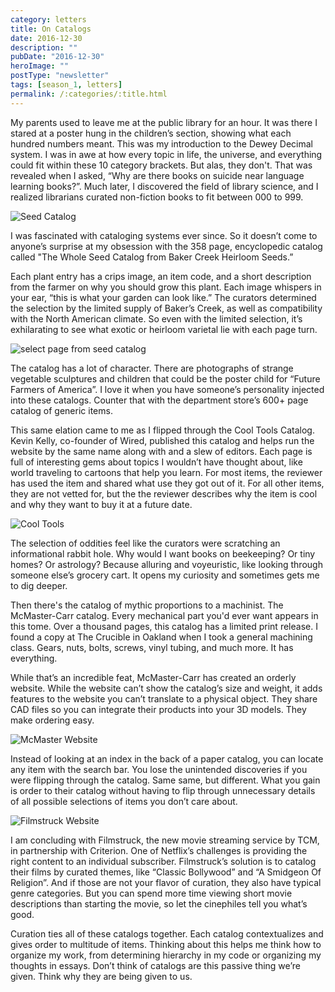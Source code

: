 ```yaml
---
category: letters
title: On Catalogs
date: 2016-12-30
description: ""
pubDate: "2016-12-30"
heroImage: ""
postType: "newsletter"
tags: [season_1, letters]
permalink: /:categories/:title.html
---
```




My parents used to leave me at the public library for an hour. It was there I stared at a poster hung in the children’s section, showing what each hundred numbers meant. This was my introduction to the Dewey Decimal system. I was in awe at how every topic in life, the universe, and everything could fit within these 10 category brackets. But alas, they don't. That was revealed when I asked, “Why are there books on suicide near language learning books?”. Much later, I discovered the field of library science, and I realized librarians curated non-fiction books to fit between 000 to 999.

![Seed Catalog](http://gallery.tinyletterapp.com/b7acb1dd09358f1ed19f16a562a005fc08d42511/images/e226b2db-38c5-430c-bad3-a893a40f30ec.jpg)

I was fascinated with cataloging systems ever since. So it doesn’t come to anyone’s surprise at my obsession with the 358 page, encyclopedic catalog called "The Whole Seed Catalog from Baker Creek Heirloom Seeds.”

Each plant entry has a crips image, an item code, and a short description from the farmer on why you should grow this plant. Each image whispers in your ear, “this is what your garden can look like.” The curators determined the selection by the limited supply of Baker’s Creek, as well as compatibility with the North American climate. So even with the limited selection, it’s exhilarating to see what exotic or heirloom varietal lie with each page turn.

![select page from seed catalog](http://gallery.tinyletterapp.com/b7acb1dd09358f1ed19f16a562a005fc08d42511/images/84608acc-a647-4f76-8ae7-aab1075195ee.jpg)

The catalog has a lot of character. There are photographs of strange vegetable sculptures and children that could be the poster child for “Future Farmers of America”. I love it when you have someone’s personality injected into these catalogs. Counter that with the department store’s 600+ page catalog of generic items.

This same elation came to me as I flipped through the Cool Tools Catalog. Kevin Kelly, co-founder of Wired, published this catalog and helps run the website by the same name along with and a slew of editors. Each page is full of interesting gems about topics I wouldn’t have thought about, like world traveling to cartoons that help you learn. For most items, the reviewer has used the item and shared what use they got out of it. For all other items, they are not vetted for, but the the reviewer describes why the item is cool and why they want to buy it at a future date.

![Cool Tools](http://gallery.tinyletterapp.com/b7acb1dd09358f1ed19f16a562a005fc08d42511/images/038ad0c8-4791-4661-9b0d-c6a24444604a.jpg)

The selection of oddities feel like the curators were scratching an informational rabbit hole. Why would I want books on beekeeping? Or tiny homes? Or astrology? Because alluring and voyeuristic, like looking through someone else’s grocery cart. It opens my curiosity and sometimes gets me to dig deeper.

Then there's the catalog of mythic proportions to a machinist. The McMaster-Carr catalog. Every mechanical part you'd ever want appears in this tome. Over a thousand pages, this catalog has a limited print release. I found a copy at The Crucible in Oakland when I took a general machining class. Gears, nuts, bolts, screws, vinyl tubing, and much more. It has everything.

While that’s an incredible feat, McMaster-Carr has created an orderly website. While the website can’t show the catalog’s size and weight, it adds features to the website you can’t translate to a physical object. They share CAD files so you can integrate their products into your 3D models. They make ordering easy.

![McMaster Website](http://gallery.tinyletterapp.com/b7acb1dd09358f1ed19f16a562a005fc08d42511/images/94d0094b-81fd-4aad-9b60-aab116eb8f58.png)

Instead of looking at an index in the back of a paper catalog, you can locate any item with the search bar. You lose the unintended discoveries if you were flipping through the catalog. Same same, but different. What you gain is order to their catalog without having to flip through unnecessary details of all possible selections of items you don’t care about.

![Filmstruck Website](http://gallery.tinyletterapp.com/b7acb1dd09358f1ed19f16a562a005fc08d42511/images/96893864-b605-4d7b-8c26-66c6782f6bfe.png)

I am concluding with Filmstruck, the new movie streaming service by TCM, in partnership with Criterion. One of Netflix’s challenges is providing the right content to an individual subscriber. Filmstruck’s solution is to catalog their films by curated themes, like “Classic Bollywood” and “A Smidgeon Of Religion”. And if those are not your flavor of curation, they also have typical genre categories. But you can spend more time viewing short movie descriptions than starting the movie, so let the cinephiles tell you what’s good.




Curation ties all of these catalogs together. Each catalog contextualizes and gives order to multitude of items. Thinking about this helps me think how to organize my work, from determining hierarchy in my code or organizing my thoughts in essays. Don’t think of catalogs are this passive thing we’re given. Think why they are being given to us.
